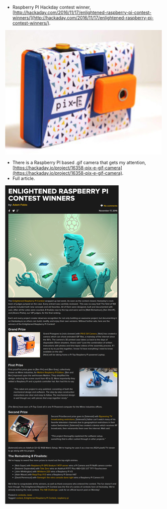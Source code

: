 * Raspberry PI Hackday contest winner, [http://hackaday.com/2016/11/17/enlightened-raspberry-pi-contest-winners/](http://hackaday.com/2016/11/17/enlightened-raspberry-pi-contest-winners/).

![./20161118-1011-cet-hackaday-raspberry-pi-contest-winner-1.png](./20161118-1011-cet-hackaday-raspberry-pi-contest-winner-1.png)

* There is a Raspberry PI based .gif camera that gets my attention, [https://hackaday.io/project/16358-pix-e-gif-camera](https://hackaday.io/project/16358-pix-e-gif-camera).
* Full article.

![./20161118-1011-cet-hackaday-raspberry-pi-contest-winner-2.png](./20161118-1011-cet-hackaday-raspberry-pi-contest-winner-2.png)